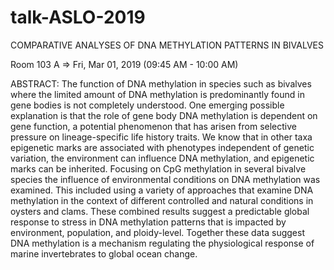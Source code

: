 # talk-ASLO-2019


COMPARATIVE ANALYSES OF DNA METHYLATION PATTERNS IN BIVALVES

Room 103 A => Fri, Mar 01, 2019 (09:45 AM - 10:00 AM)

ABSTRACT: 	The function of DNA methylation in species such as bivalves where the limited amount of DNA methylation is predominantly found in gene bodies is not completely understood. One emerging possible explanation is that the role of gene body DNA methylation is dependent on gene function, a potential phenomenon that has arisen from selective pressure on lineage-specific life history traits. We know that in other taxa epigenetic marks are associated with phenotypes independent of genetic variation, the environment can influence DNA methylation, and epigenetic marks can be inherited. Focusing on CpG methylation in several bivalve species the influence of environmental conditions on DNA methylation was examined. This included using a variety of approaches that examine DNA methylation in the context of different controlled and natural conditions in oysters and clams. These combined results suggest a predictable global response to stress in DNA methylation patterns that is impacted by environment, population, and ploidy-level. Together these data suggest DNA methylation is a mechanism regulating the physiological response of marine invertebrates to global ocean change.
